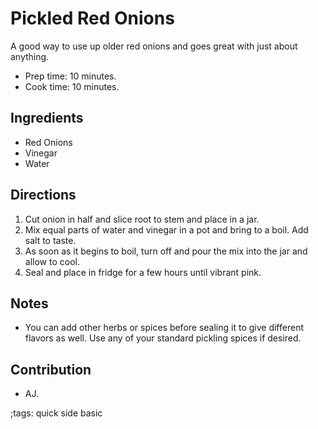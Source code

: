 # Pickled Red Onions

A good way to use up older red onions and goes great with just about anything.

- Prep time: 10 minutes.
- Cook time: 10 minutes.

## Ingredients

- Red Onions
- Vinegar
- Water

## Directions

1. Cut onion in half and slice root to stem and place in a jar.
2. Mix equal parts of water and vinegar in a pot and bring to a boil. Add salt
   to taste.
3. As soon as it begins to boil, turn off and pour the mix into the jar and
   allow to cool.
4. Seal and place in fridge for a few hours until vibrant pink.

## Notes

- You can add other herbs or spices before sealing it to give different flavors
  as well. Use any of your standard pickling spices if desired.

## Contribution

- AJ.

;tags: quick side basic

